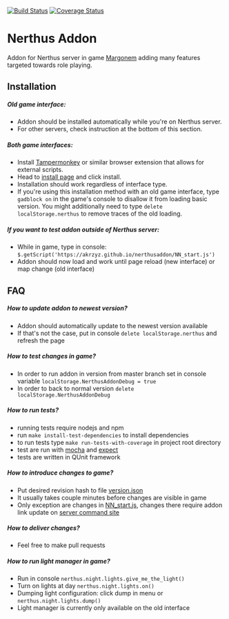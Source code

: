 [![Build Status](https://travis-ci.org/akrzyz/nerthusaddon.svg?branch=master)](https://travis-ci.org/akrzyz/nerthusaddon)
[![Coverage Status](https://coveralls.io/repos/github/akrzyz/nerthusaddon/badge.svg?branch=master)](https://coveralls.io/github/akrzyz/nerthusaddon?branch=master)

Nerthus Addon
======
  Addon for Nerthus server in game [Margonem](http://www.margonem.pl/) adding many features targeted towards role playing.

Installation
------
##### Old game interface:
  - Addon should be installed automatically while you're on Nerthus server.
  - For other servers, check instruction at the bottom of this section.
##### Both game interfaces:
  - Install [Tampermonkey](https://www.tampermonkey.net/) or similar browser extension that allows for external scripts.
  - Head to [install page](https://akrzyz.github.io/nerthusaddon/nerthus_addon.user.js) and click install.
  - Installation should work regardless of interface type.
  - If you're using this installation method with an old game interface, type `gadblock on` in the game's console
  to disallow it from loading basic version. You might additionally need to type `delete localStorage.nerthus` to
  remove traces of the old loading.
##### If you want to test addon outside of Nerthus server:
  - While in game, type in console: `$.getScript('https://akrzyz.github.io/nerthusaddon/NN_start.js')`
  - Addon should now load and work until page reload (new interface) or map change (old interface)
 
FAQ
------
##### How to update addon to newest version?
  - Addon should automatically update to the newest version available
  - If that's not the case, put in console `delete localStorage.nerthus` and refresh the page

##### How to test changes in game?
  * In order to run addon in version from master branch set in console variable `localStorage.NerthusAddonDebug = true`
  * In order to back to normal version `delete localStorage.NerthusAddonDebug`

##### How to run tests?
  * running tests require nodejs and npm
  * run `make install-test-dependencies` to install dependencies
  * to run tests type `make run-tests-with-coverage` in project root directory
  * test are run with [mocha](https://mochajs.org/) and [expect](https://github.com/Automattic/expect.js/)
  * tests are written in QUnit framework

##### How to introduce changes to game?
  * Put desired revision hash to file [version.json](version.json)
  * It usually takes couple minutes before changes are visible in game
  * Only exception are changes in [NN_start.js](NN_start.js), changes there require addon link update on [server command site](http://serwery.margonem.pl/)

##### How to deliver changes?
  * Feel free to make pull requests

##### How to run light manager in game?
  * Run in console `nerthus.night.lights.give_me_the_light()`
  * Turn on lights at day `nerthus.night.lights.on()`
  * Dumping light configuration: click dump in menu or `nerthus.night.lights.dump()`
  * Light manager is currently only available on the old interface
